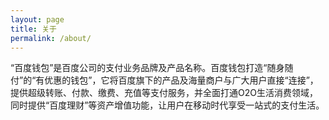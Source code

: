 ```yaml
---
layout: page
title: 关于
permalink: /about/
---
```


“百度钱包”是百度公司的支付业务品牌及产品名称。百度钱包打造“随身随付”的“有优惠的钱包”，它将百度旗下的产品及海量商户与广大用户直接“连接”，提供超级转账、付款、缴费、充值等支付服务，并全面打通O2O生活消费领域，同时提供“百度理财”等资产增值功能，让用户在移动时代享受一站式的支付生活。
